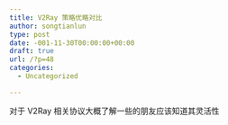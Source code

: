 ```yaml
---
title: V2Ray 策略优略对比
author: songtianlun
type: post
date: -001-11-30T00:00:00+00:00
draft: true
url: /?p=48
categories:
  - Uncategorized

---
```

对于 V2Ray 相关协议大概了解一些的朋友应该知道其灵活性